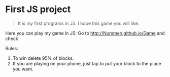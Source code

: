 # First JS project

> It is my first programs in JS. I hope this game you will like.

Here you can play my game in JS:
Go to http://Nursmen.github.io/Game and check

Rules:
1. To win delete 95% of blocks.
2. If you are playing on your phone, just tap to put your block to the place you want.
